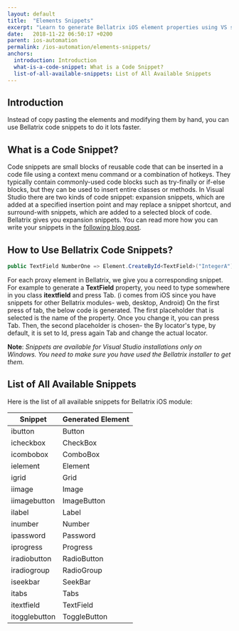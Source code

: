 ```yaml
---
layout: default
title:  "Elements Snippets"
excerpt: "Learn to generate Bellatrix iOS element properties using VS snippets."
date:   2018-11-22 06:50:17 +0200
parent: ios-automation
permalink: /ios-automation/elements-snippets/
anchors:
  introduction: Introduction
  what-is-a-code-snippet: What is a Code Snippet?
  list-of-all-available-snippets: List of All Available Snippets
---
```

Introduction
-------
Instead of copy pasting the elements and modifying them by hand, you can use Bellatrix code snippets to do it lots faster.

What is a Code Snippet?
----------------------- 
Code snippets are small blocks of reusable code that can be inserted in a code file using a context menu command or a combination of hotkeys. They typically contain commonly-used code blocks such as try-finally or if-else blocks, but they can be used to insert entire classes or methods. In Visual Studio there are two kinds of code snippet: expansion snippets, which are added at a specified insertion point and may replace a snippet shortcut, and surround-with snippets, which are added to a selected block of code.
Bellatrix gives you expansion snippets. You can read more how you can write your snippets in the [following blog post](https://www.automatetheplanet.com/visual-studio-code-snippets/).

How to Use Bellatrix Code Snippets?
-----------------------------------
```csharp
public TextField NumberOne => Element.CreateById<TextField>("IntegerA");
```
For each proxy element in Bellatrix, we give you a corresponding snippet. For example to generate a **TextField** property, you need to type somewhere in you class **itextfield** and press Tab. (i comes from iOS since you have snippets for other Bellatrix modules- web, desktop, Android) On the first press of tab, the below code is generated. The first placeholder that is selected is the name of the property. Once you change it, you can press Tab. Then, the second placeholder is chosen- the By locator's type, by default, it is set to Id, press again Tab and change the actual locator.

**Note**: *Snippets are available for Visual Studio installations only on Windows. You need to make sure you have used the Bellatrix installer to get them.*

List of All Available Snippets
------------------------------
Here is the list of all available snippets for Bellatrix iOS module:

Snippet | Generated Element
------------ | -------------
ibutton | Button
icheckbox | CheckBox
icombobox | ComboBox
ielement | Element
igrid | Grid
iimage | Image
iimagebutton | ImageButton
ilabel | Label
inumber | Number
ipassword | Password
iprogress | Progress
iradiobutton | RadioButton
iradiogroup | RadioGroup
iseekbar | SeekBar
itabs | Tabs
itextfield | TextField
itogglebutton | ToggleButton
